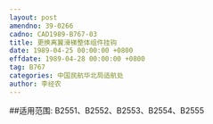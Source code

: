 ```yaml
---
layout: post
amendno: 39-0266
cadno: CAD1989-B767-03
title: 更换离翼滑梯整体组件挂钩
date: 1989-04-25 00:00:00 +0800
effdate: 1989-04-28 00:00:00 +0800
tag: B767
categories: 中国民航华北局适航处
author: 李经农
---
```


##适用范围:
B2551、B2552、B2553、B2554、B2555

